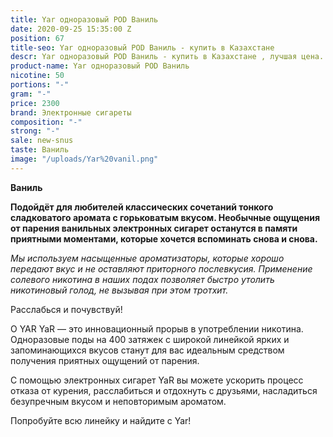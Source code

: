 ```yaml
---
title: Yar одноразовый POD Ваниль
date: 2020-09-25 15:35:00 Z
position: 67
title-seo: Yar одноразовый POD Ваниль - купить в Казахстане
descr: Yar одноразовый POD Ваниль - купить в Казахстане , лучшая цена.
product-name: Yar одноразовый POD Ваниль
nicotine: 50
portions: "-"
gram: "-"
price: 2300
brand: Электронные сигареты
composition: "-"
strong: "-"
sale: new-snus
taste: Ваниль
image: "/uploads/Yar%20vanil.png"
---
```


**Ваниль**

**Подойдёт для любителей классических сочетаний тонкого сладковатого аромата с горьковатым вкусом. Необычные ощущения от парения ванильных электронных сигарет останутся в памяти приятными моментами, которые хочется вспоминать снова и снова.**

*Мы используем насыщенные ароматизаторы, которые хорошо передают вкус и не оставляют приторного послевкусия. Применение солевого никотина в наших подах позволяет быстро утолить никотиновый голод, не вызывая при этом тротхит.*

Расслабься и почувствуй!


О YAR YaR — это инновационный прорыв в употреблении никотина. Одноразовые поды на 400 затяжек с широкой линейкой ярких и запоминающихся вкусов станут для вас идеальным средством получения приятных ощущений от парения.

С помощью электронных сигарет YaR вы можете ускорить процесс отказа от курения, расслабиться и отдохнуть с друзьями, насладиться безупречным вкусом и неповторимым ароматом.

Попробуйте всю линейку и найдите с Yar!